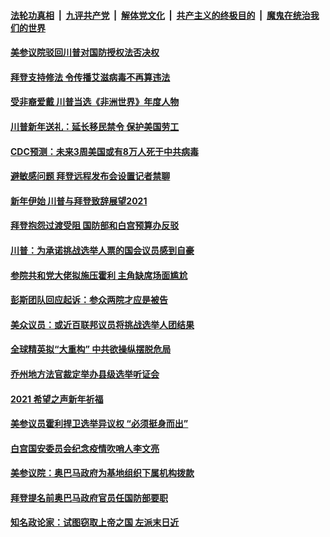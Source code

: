 

####  [法轮功真相](../../../../basic/blob/master/README.md?t=01020731) &nbsp;|&nbsp; [九评共产党](../../../../9ping.md/blob/master/README.md?t=01020731) &nbsp;|&nbsp; [解体党文化](../../../../jtdwh.md/blob/master/README.md?t=01020731)  &nbsp;|&nbsp; [共产主义的终极目的](../../../../gczydzjmd.md/blob/master/README.md?t=01020731) &nbsp;|&nbsp; [魔鬼在统治我们的世界](../../../../mgztzwmdsj.md/blob/master/README.md?t=01020731) 

#### [美参议院驳回川普对国防授权法否决权](../pages/soh6/459536.md?t=01020731) 
#### [拜登支持修法 令传播艾滋病毒不再算违法](../pages/soh6/459524.md?t=01020731) 
#### [受非裔爱戴 川普当选《非洲世界》年度人物](../pages/soh6/459515.md?t=01020731) 
#### [川普新年送礼：延长移民禁令 保护美国劳工](../pages/soh6/459509.md?t=01020731) 
#### [CDC预测：未来3周美国或有8万人死于中共病毒](../pages/soh6/459503.md?t=01020731) 
#### [避敏感问题 拜登远程发布会设置记者禁聊](../pages/soh6/459494.md?t=01020731) 
#### [新年伊始 川普与拜登致辞展望2021](../pages/soh6/459488.md?t=01020731) 
#### [拜登抱怨过渡受阻 国防部和白宫预算办反驳](../pages/soh6/459467.md?t=01020731) 
#### [川普：为承诺挑战选举人票的国会议员感到自豪 ](../pages/soh6/459479.md?t=01020731) 
#### [参院共和党大佬拟施压霍利 主角缺席场面尴尬](../pages/soh6/459461.md?t=01020731) 
#### [彭斯团队回应起诉：参众两院才应是被告](../pages/soh6/459326.md?t=01020731) 
#### [美众议员：或近百联邦议员将挑战选举人团结果](../pages/soh6/459248.md?t=01020731) 
#### [全球精英拟“大重构” 中共欲操纵摆脱危局](../pages/soh6/459371.md?t=01020731) 
#### [乔州地方法官裁定举办县级选举听证会](../pages/soh6/459314.md?t=01020731) 
#### [2021 希望之声新年祈福](../pages/soh6/459284.md?t=01020731) 
#### [美参议员霍利捍卫选举异议权 “必须挺身而出”](../pages/soh6/459251.md?t=01020731) 
#### [白宫国安委员会纪念疫情吹哨人李文亮](../pages/soh6/459242.md?t=01020731) 
#### [美参议院：奥巴马政府为基地组织下属机构拨款](../pages/soh6/459200.md?t=01020731) 
#### [拜登提名前奥巴马政府官员任国防部要职](../pages/soh6/459230.md?t=01020731) 
#### [知名政论家：试图窃取上帝之国 左派末日近](../pages/soh6/459224.md?t=01020731) 
